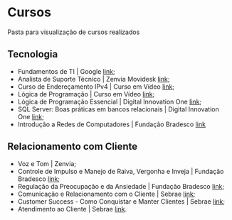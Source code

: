 # Cursos
Pasta para visualização de cursos realizados

## Tecnologia
- Fundamentos de TI | Google [link](https://www.coursera.org/account/accomplishments/certificate/76YLXTFCOMYV);
- Analista de Suporte Técnico | Zenvia Movidesk [link](https://zenvialearning.konviva.com.br/lms/#/aprendizagem/trilha/7);
- Curso de Endereçamento IPv4 | Curso em Vídeo [link](https://youtube.com/playlist?list=PLAp37wMSBouCU49LV0qFbItufigjYk-sp&si=tsdQtG2RQrMGaueA);
- Lógica de Programação | Curso em Vídeo [link](https://youtu.be/8mei6uVttho?si=70lHM64n1CP9HZkW); 
- Lógica de Programação Essencial | Digital Innovation One [link](https://hermes.dio.me/certificates/C9AD4A75.pdf); 
- SQL Server: Boas práticas em bancos relacionais | Digital Innovation One [link](https://hermes.dio.me/certificates/A7D4C0A0.pdf); 
- Introdução a Redes de Computadores | Fundação Bradesco [link](https://lms.ev.org.br/mpls/Web/Lms/Student/PrintCertificateDownload.ashx?uid=3369583&p=pgWjAGRLHQbxapeFvOfXThd%252fSz8hN61C)


## Relacionamento com Cliente
- Voz e Tom | Zenvia;
- Controle de Impulso e Manejo de Raiva, Vergonha e Inveja | Fundação Bradesco [link](https://lms.ev.org.br/mpls/Web/Learning/LearningDetail/DefaultBlank.aspx?courseID=746&classID=2104&enrollmentID=32503821&historyID=21762453);
- Regulação da Preocupação e da Ansiedade | Fundação Bradesco [link](https://lms.ev.org.br/mpls/Web/Learning/LearningDetail/DefaultBlank.aspx?courseID=757&classID=2126&enrollmentID=31994472&historyID=21521627);
- Comunicação e Relacionamento com o Cliente | Sebrae [link](https://api-certificados.sebrae.com.br/v1/public/certificado/arquivo/6566390022ae6b26f0329568); 
- Customer Success - Como Conquistar e Manter Clientes | Sebrae [link](https://api-certificados.sebrae.com.br/v1/public/certificado/arquivo/6566390622ae6b26f0329caa); 
- Atendimento ao Cliente | Sebrae [link](https://api-certificados.sebrae.com.br/v1/public/certificado/arquivo/6566345ce60683519fa0164c). 
